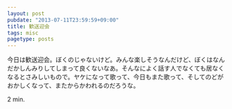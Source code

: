 ```yaml
---
layout: post
pubdate: "2013-07-11T23:59:59+09:00"
title: 歓送迎会
tags: misc
pagetype: posts
---
```

今日は歓送迎会。ぼくのじゃないけど。みんな楽しそうなんだけど、ぼくはなんだかしんみりしてしまって良くないなあ。そんなによく話す人でなくても居なくなるとさみしいもので。ヤケになって歌って、今日もまた歌って、そしてのどがおかしくなって、またからかわれるのだろうな。

2 min.
